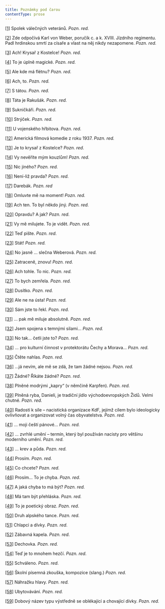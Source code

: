 ```yaml
---
title: Poznámky pod čarou
contentType: prose
---
```


[\[1\]](./resources/undefined) Spolek válečných veteránů. _Pozn. red._

[\[2\]](./resources/undefined) Zde odpočívá Karl von Weber, poručík c. a k. XVIII. Jízdního regimentu. Padl hrdinskou smrtí za císaře a vlast na něj nikdy nezapomene. _Pozn. red._

[\[3\]](./resources/undefined) Ach! Krysař z Kostelce! _Pozn. red._

[\[4\]](./resources/undefined) To je úplně magické. _Pozn. red._

[\[5\]](./resources/undefined) Ale kde má flétnu? _Pozn. red._

[\[6\]](./resources/undefined) Ach, to. _Pozn. red._

[\[7\]](./resources/undefined) S tátou. _Pozn. red._

[\[8\]](./resources/undefined) Táta je Rakušák. _Pozn. red._

[\[9\]](./resources/undefined) Sukničkáři. _Pozn. red._

[\[10\]](./resources/undefined) Strýček. _Pozn. red._

[\[11\]](./resources/undefined) U vojenského hřbitova. _Pozn. red._

[\[12\]](./resources/undefined) Americká filmová komedie z roku 1937. _Pozn. red._

[\[13\]](./resources/undefined) Je to krysař z Kostelce? _Pozn. red._

[\[14\]](./resources/undefined) Vy nevěříte mým kouzlům! _Pozn. red._

[\[15\]](./resources/undefined) Nic jiného? _Pozn. red._

[\[16\]](./resources/undefined) Není-liž pravda? _Pozn. red._

[\[17\]](./resources/undefined) Darebák. _Pozn. red_

[\[18\]](./resources/undefined) Omluvte mě na moment! _Pozn. red._

[\[19\]](./resources/undefined) Ach ten. To byl někdo jiný. _Pozn. red._

[\[20\]](./resources/undefined) Opravdu? A jak? _Pozn. red._

[\[21\]](./resources/undefined) Vy mě milujete. To je vidět. _Pozn. red._

[\[22\]](./resources/undefined) Teď pište. _Pozn. red._

[\[23\]](./resources/undefined) Stát! _Pozn. red._

[\[24\]](./resources/undefined) No jasně … slečna Weberová. _Pozn. red._

[\[25\]](./resources/undefined) Zatraceně, znovu! _Pozn. red._

[\[26\]](./resources/undefined) Ach tohle. To nic. _Pozn. red._

[\[27\]](./resources/undefined) To bych zemřela. _Pozn. red._

[\[28\]](./resources/undefined) Dusítko. _Pozn. red._

[\[29\]](./resources/undefined) Ale ne na ústa! _Pozn. red._

[\[30\]](./resources/undefined) Sám jste to řekl. _Pozn. red._

[\[31\]](./resources/undefined) … pak mě miluje absolutně. _Pozn. red._

[\[32\]](./resources/undefined) Jsem spojena s temnými silami… _Pozn. red._

[\[33\]](./resources/undefined) No tak… četli jste to? _Pozn. red._

[\[34\]](./resources/undefined) … pro kulturní činnost v protektorátu Čechy a Morava… _Pozn. red._

[\[35\]](./resources/undefined) Čtěte nahlas. _Pozn. red._

[\[36\]](./resources/undefined) …já nevím, ale mě se zdá, že tam žádné nejsou. _Pozn. red._

[\[37\]](./resources/undefined) Žádné? Říkáte žádné? _Pozn. red._

[\[38\]](./resources/undefined) Plněné modrými „kapry“ (v němčině Karpfen). _Pozn. red._

[\[39\]](./resources/undefined) Plněná ryba, Danieli, je tradiční jídlo východoevropských Židů. Velmi chutné. _Pozn. red._

[\[40\]](./resources/undefined) Radostí k síle – nacistická organizace KdF, jejímž cílem bylo ideologicky ovlivňovat a organizovat volný čas obyvatelstva. _Pozn. red._

[\[41\]](./resources/undefined) … moji čeští pánové… _Pozn. red._

[\[42\]](./resources/undefined) … zvrhlé umění – termín, který byl používán nacisty pro většinu moderního umění. _Pozn. red._

[\[43\]](./resources/undefined) … krev a půda. _Pozn. red._

[\[44\]](./resources/undefined) Prosím. _Pozn. red._

[\[45\]](./resources/undefined) Co chcete? _Pozn. red._

[\[46\]](./resources/undefined) Prosím… To je chyba. _Pozn. red._

[\[47\]](./resources/undefined) A jaká chyba to má být? _Pozn. red._

[\[48\]](./resources/undefined) Má tam být přehláska. _Pozn. red._

[\[49\]](./resources/undefined) To je poetický obraz. _Pozn. red_.

[\[50\]](./resources/undefined) Druh alpského tance. _Pozn. red._

[\[51\]](./resources/undefined) Chlapci a dívky. _Pozn. red._

[\[52\]](./resources/undefined) Zábavná kapela. _Pozn. red_.

[\[53\]](./resources/undefined) Dechovka. _Pozn. red._

[\[54\]](./resources/undefined) Teď je to mnohem hezčí. _Pozn. red._

[\[55\]](./resources/undefined) Schváleno. _Pozn. red._

[\[56\]](./resources/undefined) Školní písemná zkouška, kompozice (slang.) _Pozn. red._

[\[57\]](./resources/undefined) Náhražku hlavy. _Pozn. red._

[\[58\]](./resources/undefined) Ubytovávání. _Pozn. red._

[\[59\]](./resources/undefined) Dobový název typu výstředně se oblékající a chovající dívky. _Pozn. red._
